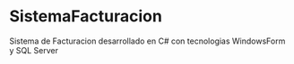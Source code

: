 # SistemaFacturacion
Sistema de Facturacion desarrollado en C# con tecnologias WindowsForm y SQL Server 
